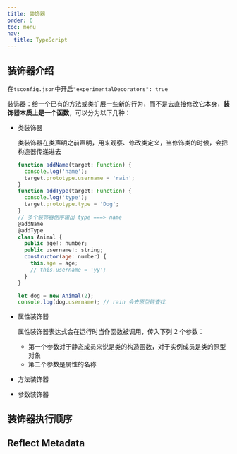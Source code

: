 ```yaml
---
title: 装饰器
order: 6
toc: menu
nav:
  title: TypeScript
---
```


## 装饰器介绍

在`tsconfig.json`中开启`"experimentalDecorators": true`

装饰器：给一个已有的方法或类扩展一些新的行为，而不是去直接修改它本身，**装饰器本质上是一个函数**，可以分为以下几种：

- 类装饰器

  类装饰器在类声明之前声明，用来观察、修改类定义，当修饰类的时候，会把构造器传递进去

  ```javascript
  function addName(target: Function) {
    console.log('name');
    target.prototype.username = 'rain';
  }
  function addType(target: Function) {
    console.log('type');
    target.prototype.type = 'Dog';
  }
  // 多个装饰器倒序输出 type ===> name
  @addName
  @addType
  class Animal {
    public age!: number;
    public username!: string;
    constructor(age: number) {
      this.age = age;
      // this.username = 'yy';
    }
  }

  let dog = new Animal(2);
  console.log(dog.username); // rain 会去原型链查找
  ```

- 属性装饰器

  属性装饰器表达式会在运行时当作函数被调用，传入下列 2 个参数：

  - 第一个参数对于静态成员来说是类的构造函数，对于实例成员是类的原型对象
  - 第二个参数是属性的名称

- 方法装饰器
- 参数装饰器

## 装饰器执行顺序

## Reflect Metadata

```

```

